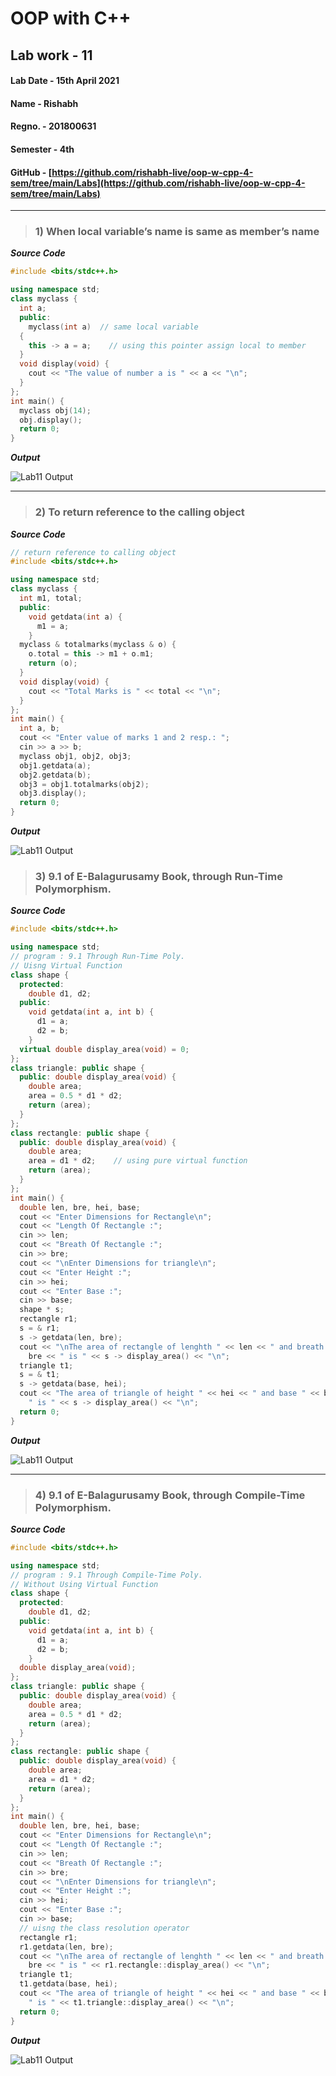 # OOP with C++

## Lab work - 11

#### Lab Date - 15th April 2021

#### Name - Rishabh

#### Regno. - 201800631

#### Semester - 4th

#### GitHub - [https://github.com/rishabh-live/oop-w-cpp-4-sem/tree/main/Labs](https://github.com/rishabh-live/oop-w-cpp-4-sem/tree/main/Labs)

---

> ### 1) When local variable’s name is same as member’s name

 **_Source Code_**

```cpp
#include <bits/stdc++.h>

using namespace std;
class myclass {
  int a;
  public:
    myclass(int a)  // same local variable
  {
    this -> a = a;    // using this pointer assign local to member
  }
  void display(void) {
    cout << "The value of number a is " << a << "\n";
  }
};
int main() {
  myclass obj(14);
  obj.display();
  return 0;
}
```

**_Output_**

![Lab11 Output](../outputs/Lab_11_1.png)

---

> ### 2) To return reference to the calling object
 **_Source Code_**

```cpp
// return reference to calling object
#include <bits/stdc++.h>

using namespace std;
class myclass {
  int m1, total;
  public:
    void getdata(int a) {
      m1 = a;
    }
  myclass & totalmarks(myclass & o) {
    o.total = this -> m1 + o.m1;
    return (o);
  }
  void display(void) {
    cout << "Total Marks is " << total << "\n";
  }
};
int main() {
  int a, b;
  cout << "Enter value of marks 1 and 2 resp.: ";
  cin >> a >> b;
  myclass obj1, obj2, obj3;
  obj1.getdata(a);
  obj2.getdata(b);
  obj3 = obj1.totalmarks(obj2);
  obj3.display();
  return 0;
}
```

**_Output_**

![Lab11 Output](../outputs/Lab_11_2.png)

> ### 3) 9.1 of E-Balagurusamy Book, through Run-Time Polymorphism.
 **_Source Code_**

```cpp
#include <bits/stdc++.h>

using namespace std;
// program : 9.1 Through Run-Time Poly.
// Uisng Virtual Function
class shape {
  protected:
    double d1, d2;
  public:
    void getdata(int a, int b) {
      d1 = a;
      d2 = b;
    }
  virtual double display_area(void) = 0;
};
class triangle: public shape {
  public: double display_area(void) {
    double area;
    area = 0.5 * d1 * d2;
    return (area);
  }
};
class rectangle: public shape {
  public: double display_area(void) {
    double area;
    area = d1 * d2;    // using pure virtual function
    return (area);
  }
};
int main() {
  double len, bre, hei, base;
  cout << "Enter Dimensions for Rectangle\n";
  cout << "Length Of Rectangle :";
  cin >> len;
  cout << "Breath Of Rectangle :";
  cin >> bre;
  cout << "\nEnter Dimensions for triangle\n";
  cout << "Enter Height :";
  cin >> hei;
  cout << "Enter Base :";
  cin >> base;
  shape * s;
  rectangle r1;
  s = & r1;
  s -> getdata(len, bre);
  cout << "\nThe area of rectangle of lenghth " << len << " and breath " <<
    bre << " is " << s -> display_area() << "\n";
  triangle t1;
  s = & t1;
  s -> getdata(base, hei);
  cout << "The area of triangle of height " << hei << " and base " << base <<
    " is " << s -> display_area() << "\n";
  return 0;
}
```

**_Output_**

![Lab11 Output](../outputs/Lab_11_3.png)

---

> ### 4) 9.1 of E-Balagurusamy Book, through Compile-Time Polymorphism.
 **_Source Code_**

```cpp
#include <bits/stdc++.h>

using namespace std;
// program : 9.1 Through Compile-Time Poly.
// Without Using Virtual Function
class shape {
  protected:
    double d1, d2;
  public:
    void getdata(int a, int b) {
      d1 = a;
      d2 = b;
    }
  double display_area(void);
};
class triangle: public shape {
  public: double display_area(void) {
    double area;
    area = 0.5 * d1 * d2;
    return (area);
  }
};
class rectangle: public shape {
  public: double display_area(void) {
    double area;
    area = d1 * d2;
    return (area);
  }
};
int main() {
  double len, bre, hei, base;
  cout << "Enter Dimensions for Rectangle\n";
  cout << "Length Of Rectangle :";
  cin >> len;
  cout << "Breath Of Rectangle :";
  cin >> bre;
  cout << "\nEnter Dimensions for triangle\n";
  cout << "Enter Height :";
  cin >> hei;
  cout << "Enter Base :";
  cin >> base;
  // uisng the class resolution operator
  rectangle r1;
  r1.getdata(len, bre);
  cout << "\nThe area of rectangle of lenghth " << len << " and breath " <<
    bre << " is " << r1.rectangle::display_area() << "\n";
  triangle t1;
  t1.getdata(base, hei);
  cout << "The area of triangle of height " << hei << " and base " << base <<
    " is " << t1.triangle::display_area() << "\n";
  return 0;
}
```

**_Output_**

![Lab11 Output](../outputs/Lab_11_4.png)

